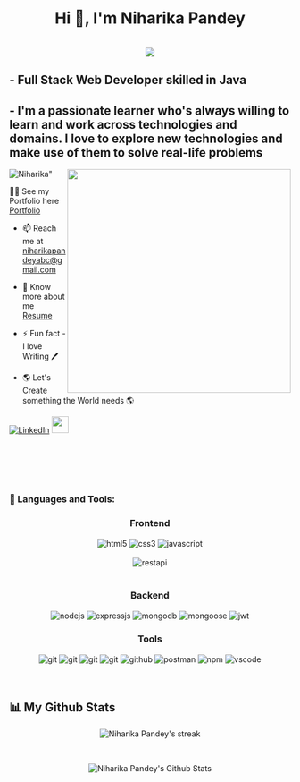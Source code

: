 <h1 align="center">Hi 👋, I'm Niharika Pandey</h1>
<br/>
<div align="center">
 <img src="https://readme-typing-svg.herokuapp.com/?lines=Full+Stack+Web+Developer;Java+Backend+Developer;Web+Developer;Quick+learner&color=cyan&center=true" />
</div>
<h2>- Full Stack Web Developer skilled in Java</h2>
<h2>- I'm a passionate learner who's always willing to learn and work across technologies and domains. I love to explore new technologies and make use of them to solve real-life problems </h2>
<img align="right" alt "Coding" width="400" src="https://camo.githubusercontent.com/374987f773148e46b1851b9e3bc4bf71b182562dd002620ef3e4263cb3997130/68747470733a2f2f6d69726f2e6d656469756d2e636f6d2f6d61782f3837352f312a7164415731546a434e353768316c6275757a766368672e676966">

<p align="left"> <img src="https://komarev.com/ghpvc/?username=niharikapandey94&label=Profile%20views&color=0e75b6&style=flat" alt=Niharika" /> </p>



👨‍💻 See my Portfolio here <a href="https://niharikapandey94.github.io/">Portfolio</a>

- 📫 Reach me at niharikapandeyabc@gmail.com

- 📄 Know more about me [Resume](https://drive.google.com/drive/folders/1PsNNGJZwSZCS8evbsrCq8TXIrpAa-5_v)

- ⚡ Fun fact - I love Writing 🖊️

-  🌎 Let's Create something the World needs 🌎


<p> <a href="https://www.linkedin.com/in/niharika-pandey-979240a2/"
" target="_blank"><img alt="LinkedIn" src="https://img.shields.io/badge/linkedin-%230077B5.svg?&style=for-the-badge&logo=linkedin&logoColor=white" /></a> 
  <a href="https://niharikapandey94.github.io/" target="text-decoration:none">
   <img height="30" src="https://img.shields.io/badge/My%20Portfolio%20%E2%86%92-gray.svg?colorA=655BE1&colorB=4F44D6&style=for-the-badge"/>
</a>
</p>

<br/>
<br/>
<br/>
<br/>

<h3 align="left">🚀 Languages and Tools:</h3>
<div align="center">
 
 <div align="center"><h3 align="center">Frontend</h3>
<img src="https://img.shields.io/badge/html5-%23E34F26.svg?style=for-the-badge&logo=html5&logoColor=white" align="center" alt="html5">
<img src = "https://img.shields.io/badge/css3-%231572B6.svg?style=for-the-badge&logo=css3&logoColor=white" align="center" alt="css3">
<img src ="https://img.shields.io/badge/javascript-%23323330.svg?style=for-the-badge&logo=javascript&logoColor=%23F7DF1E" align="center" alt="javascript">

<br/>
<br/>
  
  <img src="https://img.shields.io/badge/rest api-%23000000.svg?style=for-the-badge&logo=flask&logoColor=white" align="center" alt="restapi"/>
  
</div>
 <br/>
  <div align="center"><h3 align="center">Backend</h3> 
<img src="https://img.shields.io/badge/Java-339933?style=for-the-badge&logo=nodedotjs&logoColor=white" align="center" alt="nodejs" />
<img src="https://img.shields.io/badge/Express.js-000000?style=for-the-badge&logo=express&logoColor=white" align="center" alt="expressjs"/>
<img src="https://img.shields.io/badge/MongoDB-4EA94B?style=for-the-badge&logo=mongodb&logoColor=white" align="center" alt="mongodb"/>
<img src="https://img.shields.io/badge/mongoose-%2300f.svg?style=for-the-badge&logo=fastify&logoColor=white" align="center" alt="mongoose"/>
   <img src="https://img.shields.io/badge/JWT-black?style=for-the-badge&logo=JSON%20web%20tokens" align="center" alt="jwt"/>
 </div>
  <div align="center"><h3 align="center">Tools</h3> 
   <img src="https://img.shields.io/badge/heroku-%23430098.svg?style=for-the-badge&logo=heroku&logoColor=white" align="center" alt="git"/>
   <img src="https://img.shields.io/badge/netlify-%23000000.svg?style=for-the-badge&logo=netlify&logoColor=#00C7B7" align="center" alt="git"/>
   <img src="https://img.shields.io/badge/vercel-%23000000.svg?style=for-the-badge&logo=vercel&logoColor=whit" align="center" alt="git"/>
   <img src="https://img.shields.io/badge/Git-f44d27?style=for-the-badge&logo=git&logoColor=white"  align="center" alt="git"/>
<img src="https://img.shields.io/badge/GitHub-100000?style=for-the-badge&logo=github&logoColor=white"  align="center" alt="github"/>
<img src ="https://img.shields.io/badge/Postman-FF6C37?style=for-the-badge&logo=postman&logoColor=white" align="center" alt="postman">
<img src = "https://img.shields.io/badge/NPM-%23000000.svg?style=for-the-badge&logo=npm&logoColor=white" align="center" alt="npm">
   <img src="https://img.shields.io/badge/Visual%20Studio-5C2D91.svg?style=for-the-badge&logo=visual-studio&logoColor=white"  align="center" alt="vscode"/>
   <br/>
<br/>
 </div>
</div>

<br/>
  
  ##
 
 
 ## 📊 My Github Stats

<p align="center">
        <img title="🔥 Get streak stats for your profile at git.io/streak-stats" alt="Niharika Pandey's streak" src="https://github-readme-streak-stats.herokuapp.com/?user=niharikapandey94&theme=black-ice&hide_border=true&stroke=0000&background=060A0CD0"/>
    </a>
</p>


  <br/>
  
<p align="center">
   <img alt="Niharika Pandey's Github Stats" src="https://github-readme-stats.vercel.app/api?username=niharikapandey94&show_icons=true&count_private=true&theme=react&hide_border=true&bg_color=0D1117" />
 </p> 
 <br/>
